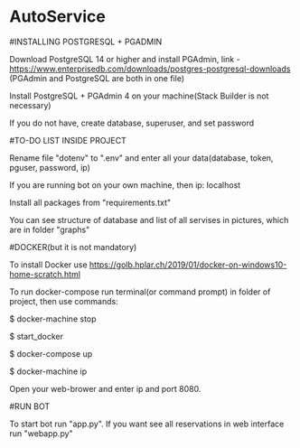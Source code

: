 # AutoService

#INSTALLING POSTGRESQL + PGADMIN

Download PostgreSQL 14 or higher and install PGAdmin, link -  https://www.enterprisedb.com/downloads/postgres-postgresql-downloads (PGAdmin and PostgreSQL are both in one file)

Install PostgreSQL + PGAdmin 4 on your machine(Stack Builder is not necessary)

If you do not have, create database, superuser, and set password




#TO-DO LIST INSIDE PROJECT

Rename file "dotenv" to ".env" and enter all your data(database, token, pguser, password, ip)

If you are running bot on your own machine, then ip: localhost 

Install all packages from "requirements.txt"

You can see structure of database and list of all servises in 
pictures, which are in folder "graphs"




#DOCKER(but it is not mandatory)

To install Docker use https://golb.hplar.ch/2019/01/docker-on-windows10-home-scratch.html

To run docker-compose run terminal(or command prompt) in folder of project, then use commands:

$ docker-machine stop 

$ start_docker

$ docker-compose up

$ docker-machine ip

Open your web-brower and enter ip and port 8080.




#RUN BOT

To start bot run "app.py". If you want see all reservations
in web interface run "webapp.py"
 
